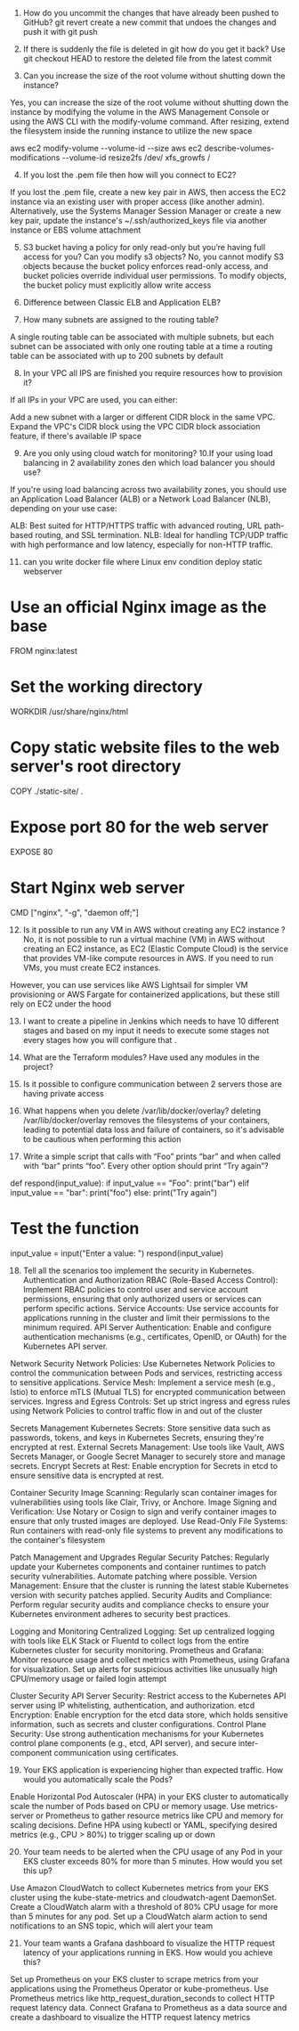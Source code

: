 1. How do you uncommit the changes that have already been pushed to GitHub? 
git revert <commit-hash> 
create a new commit that undoes the changes and push it with git push

2. If there is suddenly the file is deleted in git how do you get it back? 
Use git checkout HEAD <file-path> to restore the deleted file from the latest commit

3. Can you increase the size of the root volume without shutting down the instance?

Yes, you can increase the size of the root volume without shutting down the instance by modifying the volume in the 
AWS Management Console or using the AWS CLI with the modify-volume command. After resizing, extend the filesystem inside the running instance to utilize the new space

aws ec2 modify-volume --volume-id <volume-id> --size <new-size-in-GB>
aws ec2 describe-volumes-modifications --volume-id <volume-id>
resize2fs /dev/<root-device>
xfs_growfs /

4. If you lost the .pem file then how will you connect to EC2? 

If you lost the .pem file, create a new key pair in AWS, then access the EC2 instance via an existing user with proper access (like another admin). 
Alternatively, use the Systems Manager Session Manager or create a new key pair, update the instance's ~/.ssh/authorized_keys file via another instance or EBS volume attachment

5. S3 bucket having a policy for only read-only but you’re having full access for you? Can you modify s3 objects? 
No, you cannot modify S3 objects because the bucket policy enforces read-only access, and bucket policies override individual user permissions. To modify objects, the bucket policy must explicitly allow write access

6. Difference between Classic ELB and Application ELB?
7. How many subnets are assigned to the routing table? 

A single routing table can be associated with multiple subnets, but each subnet can be associated with only one routing table at a time
a routing table can be associated with up to 200 subnets by default



8. In your VPC all IPS are finished you require resources how to provision it? 

If all IPs in your VPC are used, you can either:

Add a new subnet with a larger or different CIDR block in the same VPC.
Expand the VPC's CIDR block using the VPC CIDR block association feature, if there's available IP space

9. Are you only using cloud watch for monitoring?
10.If your using load balancing in 2 availability zones den which load balancer you should use?


If you're using load balancing across two availability zones, you should use an Application Load Balancer (ALB) or a Network Load Balancer (NLB), depending on your use case:

ALB: Best suited for HTTP/HTTPS traffic with advanced routing, URL path-based routing, and SSL termination.
NLB: Ideal for handling TCP/UDP traffic with high performance and low latency, especially for non-HTTP traffic.

11. can you write docker file where Linux env condition deploy static webserver 
# Use an official Nginx image as the base
FROM nginx:latest

# Set the working directory
WORKDIR /usr/share/nginx/html

# Copy static website files to the web server's root directory
COPY ./static-site/ .

# Expose port 80 for the web server
EXPOSE 80

# Start Nginx web server
CMD ["nginx", "-g", "daemon off;"]


12. Is it possible to run any VM in AWS without creating any EC2 instance ? 
No, it is not possible to run a virtual machine (VM) in AWS without creating an EC2 instance, as EC2 (Elastic Compute Cloud) 
is the service that provides VM-like compute resources in AWS. If you need to run VMs, you must create EC2 instances.

However, you can use services like AWS Lightsail for simpler VM provisioning or AWS Fargate for containerized applications, 
but these still rely on EC2 under the hood

13. I want to create a pipeline in Jenkins which needs to have 10 different stages and based on my input it needs to execute some stages not every stages how you will configure that .



14. What are the Terraform modules? Have used any modules in the project?
15. Is it possible to configure communication between 2 servers those are having private access
16. What happens when you delete /var/lib/docker/overlay?
 deleting /var/lib/docker/overlay removes the filesystems of your containers, leading to potential data loss and failure of containers, 
 so it's advisable to be cautious when performing this action
 
17. Write a simple script that calls with “Foo” prints “bar” and when called with “bar” prints “foo”. Every other option should print “Try 
again”?

def respond(input_value):
    if input_value == "Foo":
        print("bar")
    elif input_value == "bar":
        print("foo")
    else:
        print("Try again")

# Test the function
input_value = input("Enter a value: ")
respond(input_value)


18. Tell all the scenarios too implement the security in Kubernetes.
Authentication and Authorization
RBAC (Role-Based Access Control): Implement RBAC policies to control user and service account permissions, ensuring that only authorized users or services can perform specific actions.
Service Accounts: Use service accounts for applications running in the cluster and limit their permissions to the minimum required.
API Server Authentication: Enable and configure authentication mechanisms (e.g., certificates, OpenID, or OAuth) for the Kubernetes API server.

 Network Security
Network Policies: Use Kubernetes Network Policies to control the communication between Pods and services, restricting access to sensitive applications.
Service Mesh: Implement a service mesh (e.g., Istio) to enforce mTLS (Mutual TLS) for encrypted communication between services.
Ingress and Egress Controls: Set up strict ingress and egress rules using Network Policies to control traffic flow in and out of the cluster

Secrets Management
Kubernetes Secrets: Store sensitive data such as passwords, tokens, and keys in Kubernetes Secrets, ensuring they're encrypted at rest.
External Secrets Management: Use tools like Vault, AWS Secrets Manager, or Google Secret Manager to securely store and manage secrets.
Encrypt Secrets at Rest: Enable encryption for Secrets in etcd to ensure sensitive data is encrypted at rest.


Container Security
Image Scanning: Regularly scan container images for vulnerabilities using tools like Clair, Trivy, or Anchore.
Image Signing and Verification: Use Notary or Cosign to sign and verify container images to ensure that only trusted images are deployed.
Use Read-Only File Systems: Run containers with read-only file systems to prevent any modifications to the container's filesystem

Patch Management and Upgrades
Regular Security Patches: Regularly update your Kubernetes components and container runtimes to patch security vulnerabilities. Automate patching where possible.
Version Management: Ensure that the cluster is running the latest stable Kubernetes version with security patches applied.
Security Audits and Compliance: Perform regular security audits and compliance checks to ensure your Kubernetes environment adheres to security best practices.

Logging and Monitoring
Centralized Logging: Set up centralized logging with tools like ELK Stack or Fluentd to collect logs from the entire Kubernetes cluster for security monitoring.
Prometheus and Grafana: Monitor resource usage and collect metrics with Prometheus, using Grafana for visualization. Set up alerts for suspicious activities like unusually high CPU/memory usage or failed login attempt

Cluster Security
API Server Security: Restrict access to the Kubernetes API server using IP whitelisting, authentication, and authorization.
etcd Encryption: Enable encryption for the etcd data store, which holds sensitive information, such as secrets and cluster configurations.
Control Plane Security: Use strong authentication mechanisms for your Kubernetes control plane components (e.g., etcd, API server), and secure inter-component communication using certificates.




19. Your EKS application is experiencing higher than expected traffic. How would you automatically scale the Pods?

Enable Horizontal Pod Autoscaler (HPA) in your EKS cluster to automatically scale the number of Pods based on CPU or memory usage.
Use metrics-server or Prometheus to gather resource metrics like CPU and memory for scaling decisions.
Define HPA using kubectl or YAML, specifying desired metrics (e.g., CPU > 80%) to trigger scaling up or down


20. Your team needs to be alerted when the CPU usage of any Pod in your EKS cluster exceeds 80% for more than 5 minutes. How would you set this up?

Use Amazon CloudWatch to collect Kubernetes metrics from your EKS cluster using the kube-state-metrics and cloudwatch-agent DaemonSet.
Create a CloudWatch alarm with a threshold of 80% CPU usage for more than 5 minutes for any pod.
Set up a CloudWatch alarm action to send notifications to an SNS topic, which will alert your team




21. Your team wants a Grafana dashboard to visualize the HTTP request latency of your applications running in EKS. How would you achieve this?

Set up Prometheus on your EKS cluster to scrape metrics from your applications using the Prometheus Operator or kube-prometheus.
Use Prometheus metrics like http_request_duration_seconds to collect HTTP request latency data.
Connect Grafana to Prometheus as a data source and create a dashboard to visualize the HTTP request latency metrics




